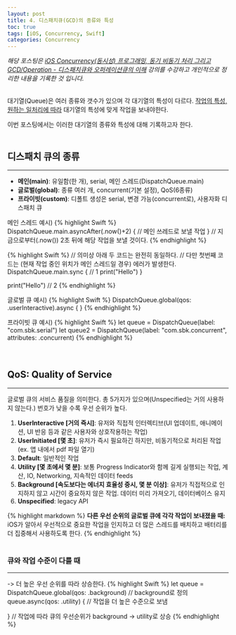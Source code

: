 ```yaml
---
layout: post
title: 4. 디스패치큐(GCD)의 종류와 특성
toc: true
tags: [iOS, Concurrency, Swift]
categories: Concurrency
---
```

*해당 포스팅은 [iOS Concurrency(동시성) 프로그래밍, 동기 비동기 처리 그리고 GCD/Operation - 디스패치큐와 오퍼레이션큐의 이해](https://www.inflearn.com/course/iOS-Concurrency-GCD-Operation) 강의를 수강하고 개인적으로 정리한 내용을 기록한 것 입니다.*
<br>
<br>

대기열(Queue)은 여러 종류와 갯수가 있으며 각 대기열의 특성이 다르다. <u>작업의 특성, 원하는 일처리에 따라</u> 대기열의 특성에 맞게 작업을 보내야한다. 

이번 포스팅에서는 이러한 대기열의 종류와 특성에 대해 기록하고자 한다.
<br>
<br>


## 디스패치 큐의 종류
---
- **메인(main)**: 유일함(한 개), serial, 메인 스레드(DispatchQueue.main)
- **글로벌(global)**: 종류 여러 개, concurrent(기본 설정), QoS(6종류)
- **프라이빗(custom)**: 디폴트 생성은 serial, 변경 가능(concurrent로), 사용자화 디스패치 큐

메인 스레드 예시)
{% highlight Swift %}
DispatchQueue.main.asyncAfter(.now()+2) {
	// 메인 쓰레드로 보낼 작업
}
// 지금으로부터(.now()) 2초 뒤에 해당 작업을 보낼 것이다.
{% endhighlight %}

{% highlight Swift %}
// 의미상 아래 두 코드는 완전히 동일하다. 
// 다만 첫번째 코드는 (현재 작업 중인 위치가 메인 스레드일 경우) 에러가 발생한다.
DispatchQueue.main.sync { // 1
	print("Hello")
}

print("Hello") // 2
{% endhighlight %}
<br>


글로벌 큐 예시)
{% highlight Swift %}
DispatchQueue.global(qos: .userInteractive).async { }
{% endhighlight %}
<br>

프라이빗 큐 예시)
{% highlight Swift %}
let queue = DispatchQueue(label: "com.sbk.serial")
let queue2 = DispatchQueue(label: "com.sbk.concurrent", attributes: .concurrent)
{% endhighlight %}
<br>
<br>
<br>


## QoS: Quality of Service
---
글로벌 큐의 서비스 품질을 의미한다. 총 5가지가 있으며(Unspecified는 거의 사용하지 않는다.) 번호가 낮을 수록 우선 순위가 높다.
<br>

1. **UserInteractive [거의 즉시]**: 유저와 직접적 인터렉티브(UI 업데이트, 애니메이션, UI 반응 등과 같은 사용자와 상호작용하는 작업)
2. **UserInitiated [몇 초]**: 유저가 즉시 필요하긴 하지만, 비동기적으로 처리된 작업 (ex. 앱 내에서 pdf 파일 열기)
3. **Default**: 일반적인 작업
4. **Utility [몇 초에서 몇 분]**: 보통 Progress Indicator와 함께 길게 실행되는 작업, 계산, IO, Networking, 지속적인 데이터 feeds
5. **Background [속도보다는 에너지 효율성 중시, 몇 분 이상]**: 유저가 직접적으로 인지하지 않고 시간이 중요하지 않은 작업. 데이터 미리 가져오기, 데이터베이스 유지
6. **Unspecified**: legacy API

{% highlight markdown %}
**다른 우선 순위의 글로벌 큐에 각각 작업이 보내졌을 때:**
iOS가 알아서 우선적으로 중요한 작업을 인지하고 더 많은 스레드를 배치하고 배터리를 더 집중해서 사용하도록 한다.
{% endhighlight %}
<br>
<br>

### 큐와 작업 수준이 다를 때
---
-> 더 높은 우선 순위를 따라 상승한다.
{% highlight Swift %}
let queue = DispatchQueue.global(qos: .background) // background로 정의
queue.async(qos: .utility) { // 작업을 더 높은 수준으로 보냄
		
}
// 작업에 따라 큐의 우선순위가 background -> utility로 상승
{% endhighlight %}



